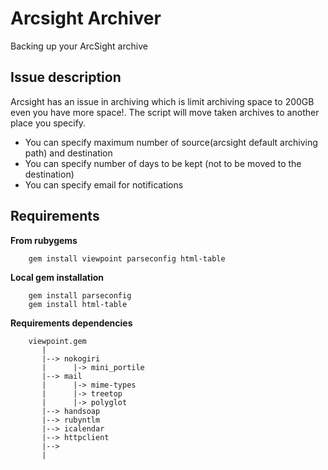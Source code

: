 Arcsight Archiver
==================
Backing up your ArcSight archive

Issue description
---------------------------------
Arcsight has an issue in archiving which is limit archiving space to 200GB even you have more space!.
The script will move taken archives to another place you specify.

* You can specify maximum number of source(arcsight default archiving path) and destination
* You can specify number of days to be kept (not to be moved to the destination)
* You can specify email for notifications


Requirements
------------
**From rubygems**

        gem install viewpoint parseconfig html-table

**Local gem installation**

        gem install parseconfig
        gem install html-table


**Requirements dependencies**

        viewpoint.gem
           |
           |--> nokogiri
           |      |-> mini_portile
           |--> mail
           |      |-> mime-types
           |      |-> treetop
           |      |-> polyglot
           |--> handsoap
           |--> rubyntlm
           |--> icalendar
           |--> httpclient
           |-->
           |




